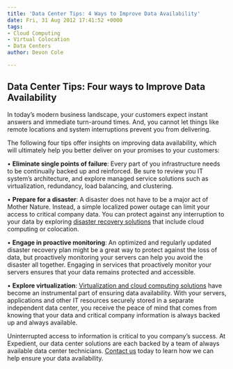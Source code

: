 ```yaml
---
title: 'Data Center Tips: 4 Ways to Improve Data Availability'
date: Fri, 31 Aug 2012 17:41:52 +0000
tags:
- Cloud Computing
- Virtual Colocation
- Data Centers
author: Devon Cole

---
```

## Data Center Tips: Four ways to Improve Data Availability

In today’s modern business landscape, your customers expect instant answers and immediate turn-around times. And, you cannot let things like remote locations and system interruptions prevent you from delivering. 

The following four tips offer insights on improving data availability, which will ultimately help you better deliver on your promises to your customers:

• **Eliminate single points of failure**: Every part of you infrastructure needs to be continually backed up and reinforced. Be sure to review you IT system’s architecture, and explore managed service solutions such as virtualization, redundancy, load balancing, and clustering. 

• **Prepare for a disaster**: A disaster does not have to be a major act of Mother Nature. Instead, a simple localized power outage can limit your access to critical company data. You can protect against any interruption to your data by exploring [disaster recovery solutions](https://www.expedient.com/managed-services/disaster-recovery/) that include cloud computing or colocation. 

• **Engage in proactive monitoring**: An optimized and regularly updated disaster recovery plan might be a great way to protect against the loss of data, but proactively monitoring your servers can help you avoid the disaster all together. Engaging in services that proactively monitor your servers ensures that your data remains protected and accessible. 

• **Explore virtualization**: [Virtualization and cloud computing solutions](https://www.expedient.com/cloud-computing/virtual-colocation/) have become an instrumental part of ensuring data availability. With your servers, applications and other IT resources securely stored in a separate independent data center, you receive the peace of mind that comes from knowing that your data and critical company information is always backed up and always available. 

Uninterrupted access to information is critical to you company’s success. At Expedient, our data center solutions are each backed by a team of always available data center technicians. [Contact us](https://www.expedient.com/get-a-quote/) today to learn how we can help ensure your data availability.